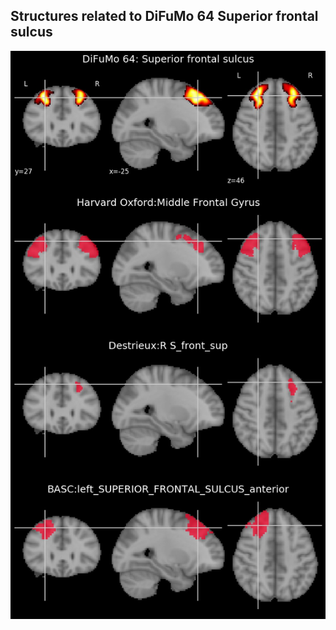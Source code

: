 


## Structures related to DiFuMo 64 Superior frontal sulcus

![1](1.jpg "Structures related to DiFuMo 64 Superior frontal sulcus")
